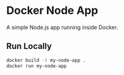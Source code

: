 # Docker Node App

A simple Node.js app running inside Docker.

## Run Locally

```bash
docker build -t my-node-app .
docker run my-node-app
